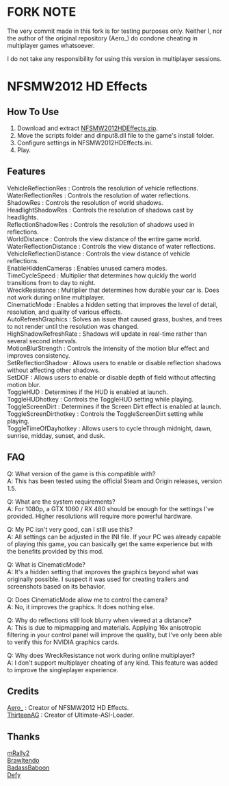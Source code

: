 # FORK NOTE
The very commit made in this fork is for testing purposes only. Neither I, nor the author of the original repository (Aero_) do condone cheating in multiplayer games whatsoever.

I do not take any responsibility for using this version in multiplayer sessions.

# NFSMW2012 HD Effects

## How To Use  
1. Download and extract [NFSMW2012HDEffects.zip](https://github.com/AeroWidescreen/NFSMW2012HDEffects/releases).  
2. Move the scripts folder and dinput8.dll file to the game's install folder.  
3. Configure settings in NFSMW2012HDEffects.ini.  
4. Play.  

## Features   
VehicleReflectionRes : Controls the resolution of vehicle reflections.  
WaterReflectionRes : Controls the resolution of water reflections.  
ShadowRes : Controls the resolution of world shadows.  
HeadlightShadowRes : Controls the resolution of shadows cast by headlights.  
ReflectionShadowRes : Controls the resolution of shadows used in reflections.  
WorldDistance : Controls the view distance of the entire game world.  
WaterReflectionDistance : Controls the view distance of water reflections.  
VehicleReflectionDistance : Controls the view distance of vehicle reflections.  
EnableHiddenCameras : Enables unused camera modes.  
TimeCycleSpeed : Multiplier that determines how quickly the world transitions from to day to night.  
WreckResistance : Multiplier that determines how durable your car is. Does not work during online multiplayer.  
CinematicMode : Enables a hidden setting that improves the level of detail, resolution, and quality of various effects.  
AutoRefreshGraphics : Solves an issue that caused grass, bushes, and trees to not render until the resolution was changed.  
HighShadowRefreshRate : Shadows will update in real-time rather than several second intervals.  
MotionBlurStrength : Controls the intensity of the motion blur effect and improves consistency.  
SetReflectionShadow : Allows users to enable or disable reflection shadows without affecting other shadows.  
SetDOF : Allows users to enable or disable depth of field without affecting motion blur.  
ToggleHUD : Determines if the HUD is enabled at launch.  
ToggleHUDhotkey : Controls the ToggleHUD setting while playing.  
ToggleScreenDirt : Determines if the Screen Dirt effect is enabled at launch.  
ToggleScreenDirthotkey : Controls the ToggleScreenDirt setting while playing.  
ToggleTimeOfDayhotkey : Allows users to cycle through midnight, dawn, sunrise, midday, sunset, and dusk.  

## FAQ
Q: What version of the game is this compatible with?  
A: This has been tested using the official Steam and Origin releases, version 1.5.  

Q: What are the system requirements?  
A: For 1080p, a GTX 1060 / RX 480 should be enough for the settings I've provided. Higher resolutions will require more powerful hardware.  

Q: My PC isn't very good, can I still use this?  
A: All settings can be adjusted in the INI file. If your PC was already capable of playing this game, you can basically get the same experience but with the benefits provided by this mod.  

Q: What is CinematicMode?  
A: It's a hidden setting that improves the graphics beyond what was originally possible. I suspect it was used for creating trailers and screenshots based on its behavior.   

Q: Does CinematicMode allow me to control the camera?  
A: No, it improves the graphics. It does nothing else.  

Q: Why do reflections still look blurry when viewed at a distance?  
A: This is due to mipmapping and materials. Applying 16x anisotropic filtering in your control panel will improve the quality, but I've only been able to verify this for NVIDIA graphics cards.  

Q: Why does WreckResistance not work during online multiplayer?  
A: I don't support multiplayer cheating of any kind. This feature was added to improve the singleplayer experience.  

## Credits
[Aero_](https://github.com/AeroWidescreen) : Creator of NFSMW2012 HD Effects.  
[ThirteenAG](https://github.com/ThirteenAG) : Creator of Ultimate-ASI-Loader.  

## Thanks
[mRally2](https://nfsmods.xyz/usermods/3237)  
[Brawltendo](https://github.com/Brawltendo)  
[BadassBaboon](https://www.youtube.com/channel/UC3e-Xp4oPzNu06hxy2242Gg)  
[Defy](https://nfsmods.xyz/user/57)  
